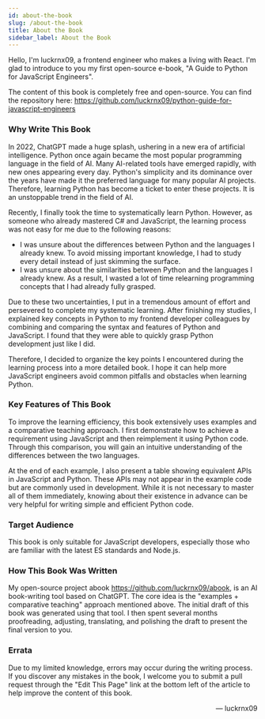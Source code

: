 ```yaml
---
id: about-the-book
slug: /about-the-book
title: About the Book
sidebar_label: About the Book
---
```


Hello, I'm luckrnx09, a frontend engineer who makes a living with React. I'm glad to introduce to you my first open-source e-book, "A Guide to Python for JavaScript Engineers".

The content of this book is completely free and open-source. You can find the repository here: https://github.com/luckrnx09/python-guide-for-javascript-engineers

### Why Write This Book

In 2022, ChatGPT made a huge splash, ushering in a new era of artificial intelligence. Python once again became the most popular programming language in the field of AI. Many AI-related tools have emerged rapidly, with new ones appearing every day. Python's simplicity and its dominance over the years have made it the preferred language for many popular AI projects. Therefore, learning Python has become a ticket to enter these projects. It is an unstoppable trend in the field of AI.

Recently, I finally took the time to systematically learn Python. However, as someone who already mastered C# and JavaScript, the learning process was not easy for me due to the following reasons:
- I was unsure about the differences between Python and the languages I already knew. To avoid missing important knowledge, I had to study every detail instead of just skimming the surface.
- I was unsure about the similarities between Python and the languages I already knew. As a result, I wasted a lot of time relearning programming concepts that I had already fully grasped.

Due to these two uncertainties, I put in a tremendous amount of effort and persevered to complete my systematic learning. After finishing my studies, I explained key concepts in Python to my frontend developer colleagues by combining and comparing the syntax and features of Python and JavaScript. I found that they were able to quickly grasp Python development just like I did.

Therefore, I decided to organize the key points I encountered during the learning process into a more detailed book. I hope it can help more JavaScript engineers avoid common pitfalls and obstacles when learning Python.

### Key Features of This Book

To improve the learning efficiency, this book extensively uses examples and a comparative teaching approach. I first demonstrate how to achieve a requirement using JavaScript and then reimplement it using Python code. Through this comparison, you will gain an intuitive understanding of the differences between the two languages.

At the end of each example, I also present a table showing equivalent APIs in JavaScript and Python. These APIs may not appear in the example code but are commonly used in development. While it is not necessary to master all of them immediately, knowing about their existence in advance can be very helpful for writing simple and efficient Python code.

### Target Audience

This book is only suitable for JavaScript developers, especially those who are familiar with the latest ES standards and Node.js.

### How This Book Was Written

My open-source project abook https://github.com/luckrnx09/abook, is an AI book-writing tool based on ChatGPT. The core idea is the "examples + comparative teaching" approach mentioned above. The initial draft of this book was generated using that tool. I then spent several months proofreading, adjusting, translating, and polishing the draft to present the final version to you.

### Errata

Due to my limited knowledge, errors may occur during the writing process. If you discover any mistakes in the book, I welcome you to submit a pull request through the "Edit This Page" link at the bottom left of the article to help improve the content of this book.

<div align="right">
    <span> — </span>
    <span>luckrnx09</span>
</div>
